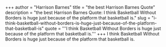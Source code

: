 +++
author = "Harrison Barnes"
title = "the best Harrison Barnes Quote"
description = "the best Harrison Barnes Quote: I think Basketball Without Borders is huge just because of the platform that basketball is."
slug = "i-think-basketball-without-borders-is-huge-just-because-of-the-platform-that-basketball-is"
quote = '''I think Basketball Without Borders is huge just because of the platform that basketball is.'''
+++
I think Basketball Without Borders is huge just because of the platform that basketball is.
